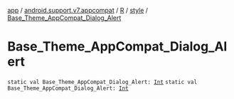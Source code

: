 [app](../../../index.md) / [android.support.v7.appcompat](../../index.md) / [R](../index.md) / [style](index.md) / [Base_Theme_AppCompat_Dialog_Alert](.)

# Base_Theme_AppCompat_Dialog_Alert

`static val Base_Theme_AppCompat_Dialog_Alert: `[`Int`](https://kotlinlang.org/api/latest/jvm/stdlib/kotlin/-int/index.html)
`static val Base_Theme_AppCompat_Dialog_Alert: `[`Int`](https://kotlinlang.org/api/latest/jvm/stdlib/kotlin/-int/index.html)